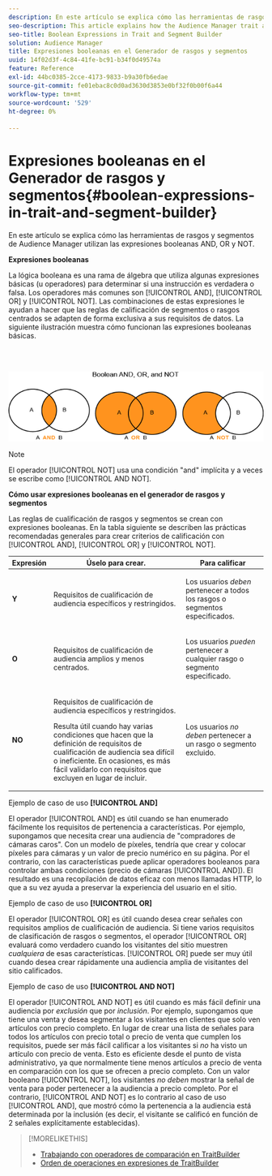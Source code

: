```yaml
---
description: En este artículo se explica cómo las herramientas de rasgos y segmentos de Audience Manager utilizan las expresiones booleanas AND, OR y NOT.
seo-description: This article explains how the Audience Manager trait and segment tools use the Boolean expressions AND, OR, and NOT.
seo-title: Boolean Expressions in Trait and Segment Builder
solution: Audience Manager
title: Expresiones booleanas en el Generador de rasgos y segmentos
uuid: 14f02d3f-4c84-41fe-bc91-b34f0d49574a
feature: Reference
exl-id: 44bc0385-2cce-4173-9833-b9a30fb6edae
source-git-commit: fe01ebac8c0d0ad3630d3853e0bf32f0b00f6a44
workflow-type: tm+mt
source-wordcount: '529'
ht-degree: 0%

---
```


# Expresiones booleanas en el Generador de rasgos y segmentos{#boolean-expressions-in-trait-and-segment-builder}

En este artículo se explica cómo las herramientas de rasgos y segmentos de Audience Manager utilizan las expresiones booleanas AND, OR y NOT.

<!-- 

c_tb_boolean.xml

 -->

**Expresiones booleanas**

La lógica booleana es una rama de álgebra que utiliza algunas expresiones básicas (u operadores) para determinar si una instrucción es verdadera o falsa. Los operadores más comunes son [!UICONTROL AND], [!UICONTROL OR] y [!UICONTROL NOT]. Las combinaciones de estas expresiones le ayudan a hacer que las reglas de calificación de segmentos o rasgos centrados se adapten de forma exclusiva a sus requisitos de datos. La siguiente ilustración muestra cómo funcionan las expresiones booleanas básicas.

<br> 

![](assets/BooleanOverview_small.png)

>[!NOTE]
>
>El operador [!UICONTROL NOT] usa una condición &quot;and&quot; implícita y a veces se escribe como [!UICONTROL AND NOT].

**Cómo usar expresiones booleanas en el generador de rasgos y segmentos**

Las reglas de cualificación de rasgos y segmentos se crean con expresiones booleanas. En la tabla siguiente se describen las prácticas recomendadas generales para crear criterios de calificación con [!UICONTROL AND], [!UICONTROL OR] y [!UICONTROL NOT].

<table id="table_C762872C98F54C4A86A2F1C840A86657"> 
 <thead> 
  <tr> 
   <th colname="col1" class="entry"> Expresión </th> 
   <th colname="col2" class="entry"> Úselo para crear. </th> 
   <th colname="col3" class="entry"> Para calificar </th> 
  </tr>
 </thead>
 <tbody> 
  <tr> 
   <td colname="col1"> <p><b><span class="wintitle"> Y </span></b> </p> </td> 
   <td colname="col2"> <p>Requisitos de cualificación de audiencia específicos y restringidos. </p> </td> 
   <td colname="col3"> <p>Los usuarios <i>deben</i> pertenecer a todos los rasgos o segmentos especificados. </p> </td> 
  </tr> 
  <tr> 
   <td colname="col1"> <p><b><span class="wintitle"> O </span></b> </p> </td> 
   <td colname="col2"> <p>Requisitos de cualificación de audiencia amplios y menos centrados. </p> </td> 
   <td colname="col3"> <p>Los usuarios <i>pueden</i> pertenecer a cualquier rasgo o segmento especificado. </p> </td> 
  </tr> 
  <tr> 
   <td colname="col1"> <p><b><span class="wintitle"> NO </span></b> </p> </td> 
   <td colname="col2"> <p>Requisitos de cualificación de audiencia específicos y restringidos. </p> <p>Resulta útil cuando hay varias condiciones que hacen que la definición de requisitos de cualificación de audiencia sea difícil o ineficiente. En ocasiones, es más fácil validarlo con requisitos que excluyen en lugar de incluir. </p> </td> 
   <td colname="col3"> <p>Los usuarios <i>no deben</i> pertenecer a un rasgo o segmento excluido. </p> </td> 
  </tr> 
 </tbody> 
</table>

Ejemplo de caso de uso **[!UICONTROL AND]**

El operador [!UICONTROL AND] es útil cuando se han enumerado fácilmente los requisitos de pertenencia a características. Por ejemplo, supongamos que necesita crear una audiencia de &quot;compradores de cámaras caros&quot;. Con un modelo de píxeles, tendría que crear y colocar píxeles para cámaras y un valor de precio numérico en su página. Por el contrario, con las características puede aplicar operadores booleanos para controlar ambas condiciones (precio de cámaras [!UICONTROL AND]). El resultado es una recopilación de datos eficaz con menos llamadas HTTP, lo que a su vez ayuda a preservar la experiencia del usuario en el sitio.

Ejemplo de caso de uso **[!UICONTROL OR]**

El operador [!UICONTROL OR] es útil cuando desea crear señales con requisitos amplios de cualificación de audiencia. Si tiene varios requisitos de clasificación de rasgos o segmentos, el operador [!UICONTROL OR] evaluará como verdadero cuando los visitantes del sitio muestren *cualquiera* de esas características. [!UICONTROL OR] puede ser muy útil cuando desea crear rápidamente una audiencia amplia de visitantes del sitio calificados.

Ejemplo de caso de uso **[!UICONTROL AND NOT]**

El operador [!UICONTROL AND NOT] es útil cuando es más fácil definir una audiencia por *exclusión* que por *inclusión*. Por ejemplo, supongamos que tiene una venta y desea segmentar a los visitantes en clientes que solo ven artículos con precio completo. En lugar de crear una lista de señales para todos los artículos con precio total o precio de venta que cumplen los requisitos, puede ser más fácil calificar a los visitantes si *no* ha visto un artículo con precio de venta. Esto es eficiente desde el punto de vista administrativo, ya que normalmente tiene menos artículos a precio de venta en comparación con los que se ofrecen a precio completo. Con un valor booleano [!UICONTROL NOT], los visitantes *no deben* mostrar la señal de venta para poder pertenecer a la audiencia a precio completo. Por el contrario, [!UICONTROL AND NOT] es lo contrario al caso de uso [!UICONTROL AND], que mostró cómo la pertenencia a la audiencia está determinada por la inclusión (es decir, el visitante se calificó en función de 2 señales explícitamente establecidas).

>[!MORELIKETHIS]
>
>* [Trabajando con operadores de comparación en TraitBuilder](../features/traits/trait-comparison-operators.md)
>* [Orden de operaciones en expresiones de TraitBuilder](../features/traits/trait-operator-precedence.md)
